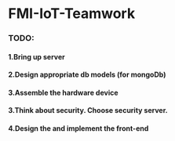 # FMI-IoT-Teamwork

### TODO:

#### 1.Bring up server
#### 2.Design appropriate db models (for mongoDb)
#### 3.Assemble the hardware device
#### 3.Think about security. Choose security server.
#### 4.Design the and implement the front-end
